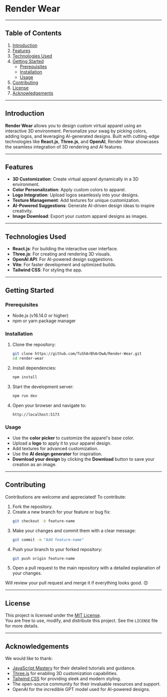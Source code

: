 # Render Wear  


---

## Table of Contents

1. [Introduction](#introduction)  
2. [Features](#features)  
3. [Technologies Used](#technologies-used)  
4. [Getting Started](#getting-started)  
   - [Prerequisites](#prerequisites)  
   - [Installation](#installation)  
   - [Usage](#usage)  
5. [Contributing](#contributing)  
6. [License](#license)  
7. [Acknowledgements](#acknowledgements)  

---

## Introduction  

**Render Wear** allows you to design custom virtual apparel using an interactive 3D environment. Personalize your swag by picking colors, adding logos, and leveraging AI-generated designs. Built with cutting-edge technologies like **React.js**, **Three.js**, and **OpenAI**, Render Wear showcases the seamless integration of 3D rendering and AI features.  

---

## Features  

- **3D Customization**: Create virtual apparel dynamically in a 3D environment.  
- **Color Personalization**: Apply custom colors to apparel.  
- **Logo Integration**: Upload logos seamlessly into your designs.  
- **Texture Management**: Add textures for unique customization.  
- **AI-Powered Suggestions**: Generate AI-driven design ideas to inspire creativity.  
- **Image Download**: Export your custom apparel designs as images.  

---

## Technologies Used  

- **React.js**: For building the interactive user interface.  
- **Three.js**: For creating and rendering 3D visuals.  
- **OpenAI API**: For AI-powered design suggestions.  
- **Vite**: For faster development and optimized builds.  
- **Tailwind CSS**: For styling the app.  

---

## Getting Started  

### Prerequisites  

- Node.js (v16.14.0 or higher)  
- npm or yarn package manager  

### Installation  

1. Clone the repository:  
   ```bash
   git clone https://github.com/TuShArBhArDwA/Render-Wear.git
   cd render-wear
2. Install dependencies:
   ```bash
   npm install
3. Start the development server:
   ```bash
   npm run dev
4. Open your browser and navigate to:
   ```arduino
   http://localhost:5173

### Usage  

- Use the **color picker** to customize the apparel's base color.  
- Upload a **logo** to apply it to your apparel design.  
- Add textures for advanced customization.  
- Use the **AI design generator** for inspiration.  
- **Download your design** by clicking the **Download** button to save your creation as an image.  

---

## Contributing  

Contributions are welcome and appreciated! To contribute:  

1. Fork the repository.  
2. Create a new branch for your feature or bug fix:  
   ```bash
   git checkout -b feature-name
3. Make your changes and commit them with a clear message:
   ```bash
   git commit -m "Add feature-name"
4. Push your branch to your forked repository:
   ```bash
   git push origin feature-name
5. Open a pull request to the main repository with a detailed explanation of your changes.

Will review your pull request and merge it if everything looks good. 😊

---
## License  

This project is licensed under the [MIT License](LICENSE).  
You are free to use, modify, and distribute this project. See the `LICENSE` file for more details.  

---

## Acknowledgements  

We would like to thank:  

- [JavaScript Mastery](https://www.youtube.com/@javascriptmastery/videos) for their detailed tutorials and guidance.  
- [Three.js](https://threejs.org/) for enabling 3D customization capabilities.  
- [Tailwind CSS](https://tailwindcss.com/) for providing sleek and modern styling.  
- The open-source community for their invaluable resources and support.  
- OpenAI for the incredible GPT model used for AI-powered designs.
